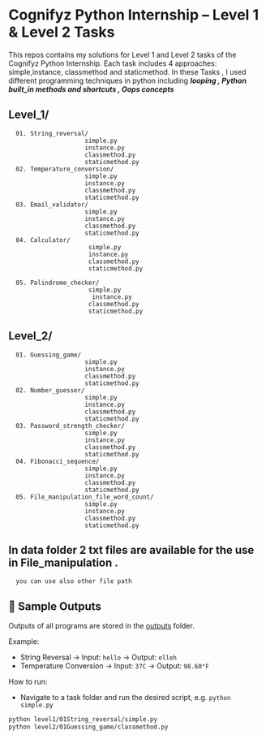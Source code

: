 # Cognifyz Python Internship – Level 1 & Level 2 Tasks

This repos contains my solutions for Level 1 and Level 2 tasks of the Cognifyz Python Internship.
Each task includes 4 approaches: simple,instance, classmethod and staticmethod.
In these Tasks ,  I used different programming techniques in python 
                                 including ***looping , Python built_in methods and shortcuts , Oops concepts***

## Level_1/
      01. String_reversal/
                         simple.py
                         instance.py
                         classmethod.py
                         staticmethod.py
      02. Temperature_conversion/
                         simple.py
                         instance.py
                         classmethod.py
                         staticmethod.py
      03. Email_validator/
                         simple.py
                         instance.py
                         classmethod.py
                         staticmethod.py
      04. Calculator/
                          simple.py
                          instance.py
                          classmethod.py
                          staticmethod.py

      05. Palindrome_checker/
                          simple.py
                           instance.py
                          classmethod.py
                          staticmethod.py



## Level_2/
      01. Guessing_game/
                         simple.py
                         instance.py
                         classmethod.py
                         staticmethod.py
      02. Number_guesser/
                         simple.py
                         instance.py
                         classmethod.py
                         staticmethod.py
      03. Password_strength_checker/
                         simple.py
                         instance.py
                         classmethod.py
                         staticmethod.py
      04. Fibonacci_sequence/
                         simple.py
                         instance.py
                         classmethod.py
                         staticmethod.py
      05. File_manipulation_file_word_count/
                         simple.py
                         instance.py
                         classmethod.py
                         staticmethod.py



## In data folder 2 txt files are available for the use in File_manipulation .
      you can use also other file path 

## 📸 Sample Outputs
Outputs of all programs are stored in the [outputs](outputs/) folder.

Example:
- String Reversal → Input: `hello` → Output: `olleh`
- Temperature Conversion → Input: `37C` → Output: `98.60°F`


How to run:
- Navigate to a task folder and run the desired script, e.g. `python simple.py`
```bash
python level1/01String_reversal/simple.py
python level2/01Guessing_game/classmethod.py
```
